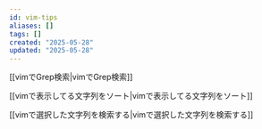 ```yaml
---
id: vim-tips
aliases: []
tags: []
created: "2025-05-28"
updated: "2025-05-28"
---
```


[[vimでGrep検索|vimでGrep検索]]

[[vimで表示してる文字列をソート|vimで表示してる文字列をソート]]

[[vimで選択した文字列を検索する|vimで選択した文字列を検索する]]
